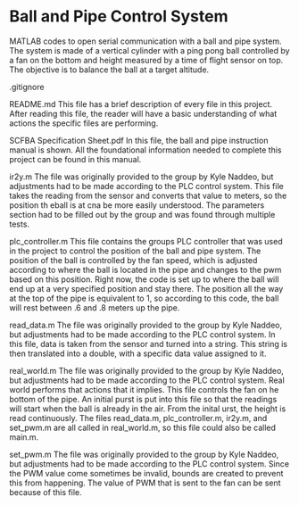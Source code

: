 # Ball and Pipe Control System
MATLAB codes to open serial communication with a ball and pipe system. The system is made of a vertical cylinder with a ping pong ball controlled by a fan on the bottom and height measured by a time of flight sensor on top. The objective is to balance the ball at a target altitude. 

.gitignore

README.md
This file has a brief description of every file in this project. After reading this file, the reader will have a basic understanding of what actions the specific files are performing.

SCFBA Specification Sheet.pdf
In this file, the ball and pipe instruction manual is shown. All the foundational information needed to complete this project can be found in this manual.

ir2y.m
The file was originally provided to the group by Kyle Naddeo, but adjustments had to be made according to the PLC control system. This file takes the reading from the sensor and converts that value to meters, so the position th eball is at cna be more easily understood. The parameters section had to be filled out by the group and was found through multiple tests.

plc_controller.m
This file contains the groups PLC controller that was used in the project to control the position of the ball and pipe system. The position of the ball is controlled by the fan speed, which is adjusted according to where the ball is located in the pipe and changes to the pwm based on this position. Right now, the code is set up to where the ball will end up at a very specified position and stay there. The position all the way at the top of the pipe is equivalent to 1, so according to this code, the ball will rest between .6 and .8 meters up the pipe.

read_data.m
The file was originally provided to the group by Kyle Naddeo, but adjustments had to be made according to the PLC control system. In this file, data is taken from the sensor and turned into a string. This string is then translated into a double, with a specific data value assigned to it.

real_world.m
The file was originally provided to the group by Kyle Naddeo, but adjustments had to be made according to the PLC control system. Real world performs that actions that it implies. This file controls the fan on he bottom of the pipe. An initial purst is put into this file so that the readings will start when the ball is already in the air. From the inital urst, the height is read continuously. The files read_data.m, plc_controller.m, ir2y.m, and set_pwm.m are all called in real_world.m, so this file could also be called main.m.

set_pwm.m
The file was originally provided to the group by Kyle Naddeo, but adjustments had to be made according to the PLC control system. Since the PWM value come sometimes be invalid, bounds are created to prevent this from happening. The value of PWM that is sent to the fan can be sent because of this file.
